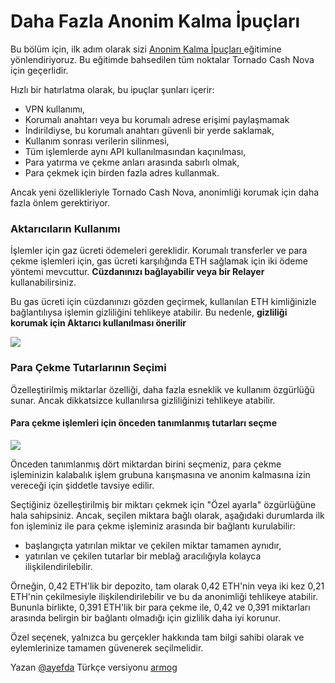 # Daha Fazla Anonim Kalma İpuçları

Bu bölüm için, ilk adım olarak sizi [Anonim Kalma İpuçları ](../genel-bilgiler/tips-to-remain-anonymous.md)eğitimine yönlendiriyoruz. Bu eğitimde bahsedilen tüm noktalar Tornado Cash Nova için geçerlidir.

Hızlı bir hatırlatma olarak, bu ipuçlar şunları içerir:

* VPN kullanımı,
* Korumalı anahtarı veya bu korumalı adrese erişimi paylaşmamak
* İndirildiyse, bu korumalı anahtarı güvenli bir yerde saklamak,
* Kullanım sonrası verilerin silinmesi,
* Tüm işlemlerde aynı API kullanılmasından kaçınılması,
* Para yatırma ve çekme anları arasında sabırlı olmak,
* Para çekmek için birden fazla adres kullanmak.

Ancak yeni özellikleriyle Tornado Cash Nova, anonimliği korumak için daha fazla önlem gerektiriyor.

### Aktarıcıların Kullanımı <a href="#user-content-use-of-relayers" id="user-content-use-of-relayers"></a>

İşlemler için gaz ücreti ödemeleri gereklidir. Korumalı transferler ve para çekme işlemleri için, gas ücreti karşılığında ETH sağlamak için iki ödeme yöntemi mevcuttur. **Cüzdanınızı bağlayabilir veya bir Relayer** kullanabilirsiniz.

Bu gas ücreti için cüzdanınızı gözden geçirmek, kullanılan ETH kimliğinizle bağlantılıysa işlemin gizliliğini tehlikeye atabilir. Bu nedenle, **gizliliği korumak için Aktarıcı kullanılması önerilir**

![](https://camo.githubusercontent.com/68763eaba4494cc3ec30a84e83c0b3122c4f3fee71a6f7b26c6a20fe926e5d48/68747470733a2f2f692e696d6775722e636f6d2f50735a3839596d2e706e67)

### Para Çekme Tutarlarının Seçimi <a href="#user-content-cekilme-secimi-tutarlari" id="user-content-cekilme-secimi-tutarlari"></a>

Özelleştirilmiş miktarlar özelliği, daha fazla esneklik ve kullanım özgürlüğü sunar. Ancak dikkatsizce kullanılırsa gizliliğinizi tehlikeye atabilir.

#### Para çekme işlemleri için önceden tanımlanmış tutarları seçme <a href="#user-content-choosing-predefined-amounts-for-drawals" id="user-content-choosing-predefined-amounts-for-drawals"></a>

![](https://camo.githubusercontent.com/c78fbddd86b5cd612451b37b51e496ad2c93e723783f22488650f4af27c404ab/68747470733a2f2f692e696d6775722e636f6d2f644b59764e51542e706e67)

Önceden tanımlanmış dört miktardan birini seçmeniz, para çekme işleminizin kalabalık işlem grubuna karışmasına ve anonim kalmasına izin vereceği için şiddetle tavsiye edilir.

Seçtiğiniz özelleştirilmiş bir miktarı çekmek için "Özel ayarla" özgürlüğüne hala sahipsiniz. Ancak, seçilen miktara bağlı olarak, aşağıdaki durumlarda ilk fon işleminiz ile para çekme işleminiz arasında bir bağlantı kurulabilir:

* başlangıçta yatırılan miktar ve çekilen miktar tamamen aynıdır,
* yatırılan ve çekilen tutarlar bir meblağ aracılığıyla kolayca ilişkilendirilebilir.

Örneğin, 0,42 ETH'lik bir depozito, tam olarak 0,42 ETH'nin veya iki kez 0,21 ETH'nin çekilmesiyle ilişkilendirilebilir ve bu da anonimliği tehlikeye atabilir. Bununla birlikte, 0,391 ETH'lik bir para çekme ile, 0,42 ve 0,391 miktarları arasında belirgin bir bağlantı olmadığı için gizlilik daha iyi korunur.

Özel seçenek, yalnızca bu gerçekler hakkında tam bilgi sahibi olarak ve eylemlerinize tamamen güvenerek seçilmelidir.

Yazan [@ayefda](https://torn.community/u/ayefda) Türkçe versiyonu [armog](https://twitter.com/armogedd0n)
